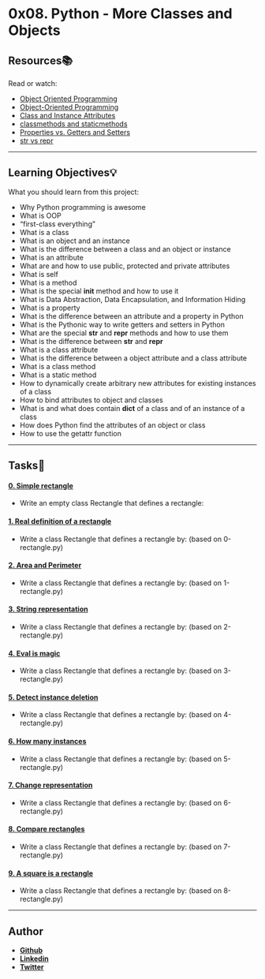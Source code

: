 # 0x08. Python - More Classes and Objects

## Resources:books:
Read or watch:
* [Object Oriented Programming](https://intranet.hbtn.io/rltoken/VlISluyXK-teEwwPCu2tlg)
* [Object-Oriented Programming](https://intranet.hbtn.io/rltoken/m_oP4NCbKTp9tKptvxWP_g)
* [Class and Instance Attributes](https://intranet.hbtn.io/rltoken/yRdxqVWRyGiu38i6oB4m4g)
* [classmethods and staticmethods](https://intranet.hbtn.io/rltoken/ce7aZMwzugNBFgfYxNxwCw)
* [Properties vs. Getters and Setters](https://intranet.hbtn.io/rltoken/PVFV8ka_Ii6h2rXBqAliMQ)
* [str vs repr](https://intranet.hbtn.io/rltoken/eYiDVsmlNHRZTrirAZ7Qtg)

---
## Learning Objectives:bulb:
What you should learn from this project:

* Why Python programming is awesome 
* What is OOP
* “first-class everything”
* What is a class
* What is an object and an instance
* What is the difference between a class and an object or instance
* What is an attribute
* What are and how to use public, protected and private attributes
* What is self
* What is a method
* What is the special __init__ method and how to use it
* What is Data Abstraction, Data Encapsulation, and Information Hiding
* What is a property
* What is the difference between an attribute and a property in Python
* What is the Pythonic way to write getters and setters in Python
* What are the special __str__ and __repr__ methods and how to use them
* What is the difference between __str__ and __repr__
* What is a class attribute
* What is the difference between a object attribute and a class attribute
* What is a class method
* What is a static method
* How to dynamically create arbitrary new attributes for existing instances of a class
* How to bind attributes to object and classes
* What is and what does contain __dict__ of a class and of an instance of a class
* How does Python find the attributes of an object or class
* How to use the getattr function

---

## Tasks:pencil:

#### [0. Simple rectangle](./0-rectangle.py)
* Write an empty class Rectangle that defines a rectangle:


#### [1. Real definition of a rectangle](./1-rectangle.py)
* Write a class Rectangle that defines a rectangle by: (based on 0-rectangle.py)


#### [2. Area and Perimeter](./2-rectangle.py)
* Write a class Rectangle that defines a rectangle by: (based on 1-rectangle.py)


#### [3. String representation](./3-rectangle.py)
* Write a class Rectangle that defines a rectangle by: (based on 2-rectangle.py)


#### [4. Eval is magic](./4-rectangle.py)
* Write a class Rectangle that defines a rectangle by: (based on 3-rectangle.py)


#### [5. Detect instance deletion](./5-rectangle.py)
* Write a class Rectangle that defines a rectangle by: (based on 4-rectangle.py)


#### [6. How many instances](./6-rectangle.py)
* Write a class Rectangle that defines a rectangle by: (based on 5-rectangle.py)


#### [7. Change representation](./7-rectangle.py)
* Write a class Rectangle that defines a rectangle by: (based on 6-rectangle.py)


#### [8. Compare rectangles](./8-rectangle.py)
* Write a class Rectangle that defines a rectangle by: (based on 7-rectangle.py)


#### [9. A square is a rectangle](./9-rectangle.py)
* Write a class Rectangle that defines a rectangle by: (based on 8-rectangle.py)

---

## Author

* [**Github**](https://github.com/aarizat)
* [**Linkedin**](https://www.linkedin.com/in/aarizatr/)
* [**Twitter**](https://twitter.com/aarizatr)